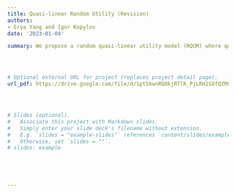 ```yaml
---
title: Quasi-linear Random Utility (Revision)
authors:
- Erya Yang and Igor Kopylov
date: '2023-01-04'

summary: We propose a random quasi-linear utility model (RQUM) where quasi-linear utility functions are drawn randomly via some probability distribution π, and utility ties are broken by a convenient lexicographic rule. We characterize RQUM and identify π uniquely in terms of stochastic choice data. McFadden’s (1973) additive random utility model is obtained as a special case where utility ties have a zero probability in all menus. Another distinct case of RQUM captures finite populations and derives π with a finite support. Our main axioms are testable. They prohibit context and reference dependence, and also modify the non-negativity of Block-Marschack polynomials for monetary cost variations. We also characterize RQUM through a stronger version of McFadden and Richter’s (1990) axiom of revealed stochastic preferences (ARSP). This approach extends to incomplete datasets.




# Optional external URL for project (replaces project detail page).
url_pdf: https://drive.google.com/file/d/1ptSkwnRQ8kjRTlK_PjLRH2SXfQZMCL-N/view?usp=share_link




# Slides (optional).
#   Associate this project with Markdown slides.
#   Simply enter your slide deck's filename without extension.
#   E.g. `slides = "example-slides"` references `content/slides/example-slides.md`.
#   Otherwise, set `slides = ""`.
# slides: example





---
```

